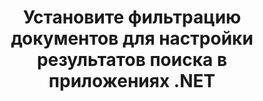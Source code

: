 ---
############################# Static ############################
layout: "auto-gen-gist"
draft: false
path: "ru/search/net/filters/msg/"
otherformats: PDF DOC DOT DOCX DOCM DOTX DOTM TXT ODT OTT RTF XLS XLT XLSX XLSM XLSB XLTX XLTM XLA XLAM ODS OTS CSV TSV XML PPT PPS POT PPTX PPTM POTX POTM PPSX PPSM ODP PST OST EML EMLX ONE ZIP XHTML MHTML MD CHM EPUB  FB2 

############################# Head ############################
head_title: "Настройка результатов поиска путем настройки фильтрации документов в приложениях .NET"
head_description: "GroupDocs.Search .NET API позволяет разработчикам программного обеспечения искать документы MSG Documents и настраивать результаты поиска, применяя фильтрацию документов в приложениях .NET."

############################# Header ############################
title: "Установите фильтрацию документов для настройки результатов поиска в приложениях .NET"
description: "GroupDocs.Search .NET API помогает программистам добавлять возможности поиска документов и настраивать результаты поиска, применяя фильтрацию документов в своих приложениях .NET."

######################### Download Button #######################
button:
    enable: true

############################# About ############################
about:
    enable: true
    title: "Как применить фильтрацию документов в результатах поиска через .NET?"
    content: |
       Фильтрация — очень полезный метод, который позволяет пользователям проверять и обрабатывать функциональные возможности. Фильтрация документов предлагает пользователям простой способ навигации по результатам и поиска того, что они ищут. Это также дает пользователям возможность ограничить свой поиск определенным разделом или определенным типом документа. GroupDocs.Search для .NET — это многофункциональный высокопроизводительный API-интерфейс поиска документов, который позволяет разработчику программного обеспечения создавать приложения, поддерживающие текстовый поиск и индексирование. Он поддерживает некоторые из самых популярных форматов документов, таких как PDF, HTML, электронная почта Outlook, Microsoft Office Word, листы Excel, презентации PowerPoint, Outlook MSG, PST и многие другие. API полностью поддерживает настройку файлов документов для результатов поиска. Вы можете использовать несколько типов файловых систем для настройки результатов поиска, таких как фильтры пути к файлу, фильтр расширения файла, фильтр атрибута и многое другое. Также возможно комбинировать поисковые фильтры документов с помощью логических операторов AND, OR & NOT и т. д.

############################# content ############################
steps:
    enable: true
    block:
    - title_left: "Установить фильтр документов при поиске MSG документов через .NET"
      content_left: |
       GroupDocs.Search .NET API помогает разработчикам программного обеспечения добавлять возможности поиска в свои приложения .NET. В следующем примере кода .NET показано, как применить фильтр документов при поиске различных типов документов с помощью всего пары строк кода.

      title_right: "Применить фильтр документов при поиске MSG документов"
      content_right: |
       * Сначала вам нужно указать путь к папке индекса и папке документов.
       * Создание индекса в указанной папке путем вызова экземпляра класса [Index](https://apireference.groupdocs.com/search/net/groupdocs.search/index/constructors/2)
       * Индексирование документов из указанной папки вызовом метода [Поиск](https://apireference.groupdocs.com/search/net/groupdocs.search/index/methods/search)
       * Создание объекта параметров поиска [SearchOptions](https://apireference.groupdocs.com/search/net/groupdocs.search.options/searchoptions)
       * Установите фильтр документов, вызвав [SearchDocumentFilter](https://apireference.groupdocs.com/search/net/groupdocs.search.options/searchoptions/properties/searchdocumentfilter)
       * Начать поиск и отображать результаты поиска
        
      gisthash: "77cafabe4e9c9256217b4326e26a59d0"
      gistfile: "set_document_filter_in_search_dotnet.cs"

    - title_left: "Как объединить фильтры документов поиска через .NET"
      content_left: |
        GroupDocs.Search для .NET позволяет программистам комбинировать поисковые фильтры документов при поиске, чтобы контролировать, какие из найденных документов должны быть возвращены в результате поиска внутри приложения C# .NET. В следующих примерах кода .NET показано, как объединить фильтры документов поиска с помощью логических операторов И, ИЛИ, НЕ и т. д. в приложениях C#.

      title_right: "Объединить фильтры поисковых документов при поиске файлов MSG"
      content_right: |
       * Сначала вам нужно указать путь к папке индекса и папке документов.
       * Создание составного фильтра И, который возвращает все документы FB2 и EPUB, полные пути которых содержат слово «Эйнштейн».
       * Создайте filter1, вызвав [SearchDocumentFilter](https://apireference.groupdocs.com/search/net/groupdocs.search.options/searchoptions/properties/searchdocumentfilter)
       * Создайте filter2, вызвав [SearchDocumentFilter](https://apireference.groupdocs.com/search/net/groupdocs.search.options/searchoptions/properties/searchdocumentfilter)
       * Комбинируйте фильтры, вызывая метод [andFilter](https://apireference.groupdocs.com/search/net/groupdocs.search.options/searchdocumentfilter/methods/createand).
       * Создание составного фильтра ИЛИ, который возвращает все документы DOC, DOCX, PDF и все документы, в полных путях которых есть слово Einstein.
       * Создайте filter3, вызвав [SearchDocumentFilter](https://apireference.groupdocs.com/search/net/groupdocs.search.options/searchoptions/properties/searchdocumentfilter)
       * Создайте filter4, вызвав [SearchDocumentFilter](https://apireference.groupdocs.com/search/net/groupdocs.search.options/searchoptions/properties/searchdocumentfilter)
       * Комбинируйте фильтры, вызывая метод [orFilter](https://apireference.groupdocs.com/search/net/groupdocs.search.options/searchdocumentfilter/methods/createor).
       * Создание фильтра, который возвращает все найденные документы, кроме документов TXT
       * Создайте filter4, вызвав [SearchDocumentFilter](https://apireference.groupdocs.com/search/net/groupdocs.search.options/searchoptions/properties/searchdocumentfilter)
       * Фильтр Appy Not путем вызова метода [notFilter](https://apireference.groupdocs.com/search/net/groupdocs.search.options/searchdocumentfilter/methods/createnot)

      gisthash: "db4efe513cbd34925231be10a992f23c"
      gistfile: "combine_document_filter_in_search_dotnet.cs"
      
    - title_left: "Системные Требования"
      content_left: |
       GroupDocs.Search для .NET поддерживается на всех основных платформах и операционных системах. Чтобы ознакомиться с полным руководством по системным требованиям, посетите [системные требования](https://docs.groupdocs.com/search/net/system-requirements/) перед выполнением приведенного ниже кода. Убедитесь, что на вашем компьютере установлены следующие предварительные требования. система:
         * Операционные системы: Microsoft Windows, Linux, MacOS
         * Среда разработки: Visual Studio, Xamarin, MonoDevelop и т. д.
         * Фреймворки: .NET Framework, .NET Standard, .NET Core, Mono
         * Получите последнюю версию GroupDocs.Search для .NET API из [NuGet](https://www.nuget.org/packages/GroupDocs.search/)
        
      title_right: "Зачем использовать GroupDocs.Search"
      content_right: |
        * Создание поискового индекса как в памяти, так и на диске.
        * Возможность индексации из файла, потока или структуры.
        * Поддержка индексирования защищенных паролем документов.
        * Поддержка слияния нескольких индексов.
        * Фильтровать документ во время поисковой индексации.
        * Поддержка проверки орфографии во время поиска.
        * Смешанные символы полностью поддерживаются
        * Объединение различных типов поиска в один поисковый запрос.
        * Поддержка простого поиска слов и регулярных выражений
        * Полная поддержка замены псевдонимов в поисковых запросах.

demos:
    enable: true
        

more_formats:
    enable: true


back_to_top:
    enable: true
---